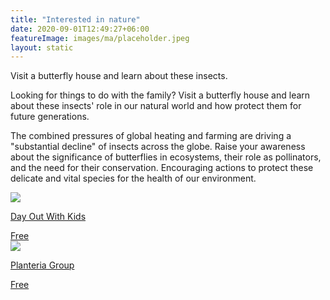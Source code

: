 ```yaml
---
title: "Interested in nature"
date: 2020-09-01T12:49:27+06:00
featureImage: images/ma/placeholder.jpeg
layout: static
---
```


Visit a butterfly house and learn about these insects.

Looking for things to do with the family? Visit a butterfly house and learn about these insects' role in our natural world and how protect them for future generations.

The combined pressures of global heating and farming are driving a "substantial decline" of insects across the globe. Raise your awareness about the significance of butterflies in ecosystems, their role as pollinators, and the need for their conservation. Encouraging actions to protect these delicate and vital species for the health of our environment.

<a class="ma-link" href="https://www.dayoutwiththekids.co.uk/hub/things-to-do/butterfly-houses-near-me"><div class="ma-card ma-card-Community"><div class="ma-icon"><img src ="/images/icon-check.png"/></div><div class="ma-name"><p>Day Out With Kids</p></div><div class="ma-paid-text"><span>Free</span></div></div></a><a class="ma-link" href="https://www.planteriagroup.com/blog/celebrating-butterfly-awareness-day/"><div class="ma-card ma-card-Community"><div class="ma-icon"><img src ="/images/icon-check.png"/></div><div class="ma-name"><p>Planteria Group</p></div><div class="ma-paid-text"><span>Free</span></div></div></a>  

<br/><br/>






